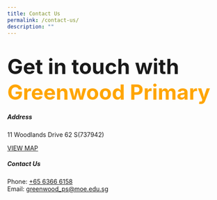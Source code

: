 ```yaml
---
title: Contact Us
permalink: /contact-us/
description: ""
---
```

<font size="32"><b>Get in touch with  </b></font>
<font size="32" color="orange" ><b>Greenwood Primary</b></font>
=====================================

##### **Address**
11 Woodlands Drive 62
S(737942)

[VIEW MAP](https://maps.google.com/maps?q=11+Woodlands+Drive+62++S(737942)) 

##### **Contact Us**
Phone: [+65 6366 6158](tel:+6563666158)   
Email: [greenwood\_ps@moe.edu.sg](mailto:greenwood_ps@moe.edu.sg)